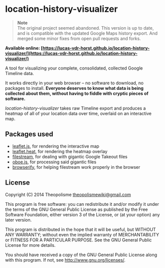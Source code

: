 # location-history-visualizer
> **Note**  
> The original project seemed abandoned. This version is up to date, and is compatible with the updated Google Maps history export.
> And merged some minor fixes from open pull requests and forks.

**Available online: [https://lucas-vdr-horst.github.io/location-history-visualizer/](https://lucas-vdr-horst.github.io/location-history-visualizer/)**

A tool for visualizing your complete, consolidated, collected Google Timeline data.

It works directly in your web browser &ndash; no software to download, no packages to install. **Everyone deserves to know what data is being collected about them, without having to fiddle with cryptic pieces of software.**

*location-history-visualizer* takes raw Timeline export and produces a heatmap of all of your location data over time, overlaid on an interactive map.

## Packages used
* [leaflet.js](http://leafletjs.com/), for rendering the interactive map
* [leaflet.heat](https://github.com/Leaflet/Leaflet.heat), for rendering the heatmap overlay
* [filestream](https://github.com/DamonOehlman/filestream), for dealing with gigantic Google Takeout files
* [oboe.js](http://oboejs.com), for processing said gigantic files
* [browserify](http://browserify.org/), for helping filestream  work properly in the browser


## License

Copyright (C) 2014 Theopolisme <theopolismewiki@gmail.com>

This program is free software: you can redistribute it and/or modify
it under the terms of the GNU General Public License as published by
the Free Software Foundation, either version 3 of the License, or
(at your option) any later version.

This program is distributed in the hope that it will be useful,
but WITHOUT ANY WARRANTY; without even the implied warranty of
MERCHANTABILITY or FITNESS FOR A PARTICULAR PURPOSE.  See the
GNU General Public License for more details.

You should have received a copy of the GNU General Public License
along with this program.  If not, see <http://www.gnu.org/licenses/>.

